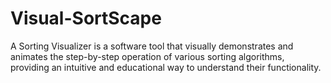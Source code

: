 # Visual-SortScape
A Sorting Visualizer is a software tool that visually demonstrates and animates the step-by-step operation of various sorting algorithms, providing an intuitive and educational way to understand their functionality.
